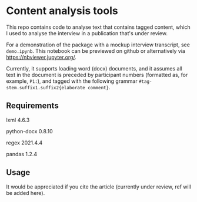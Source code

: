 # Content analysis tools

This repo contains code to analyse text that contains tagged content, which I used to analyse the interview in a publication that's under review. 

For a demonstration of the package with a mockup interview transcript, see `demo.ipynb`. This notebook can be previewed on github or alternatively via https://nbviewer.jupyter.org/.

Currently, it supports loading word (docx) documents, and it assumes all text in the document is preceded by participant numbers (formatted as, for example, `P1:`), and tagged with the following grammar `#tag-stem.suffix1.suffix2{elaborate comment}`. 


## Requirements
lxml                4.6.3

python-docx         0.8.10

regex               2021.4.4

pandas              1.2.4


## Usage
It would be appreciated if you cite the article (currently under review, ref will be added here). 

